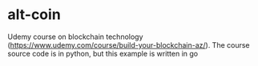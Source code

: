 # alt-coin
Udemy course on blockchain technology (https://www.udemy.com/course/build-your-blockchain-az/). 
The course source code is in python, but this example is written in go
